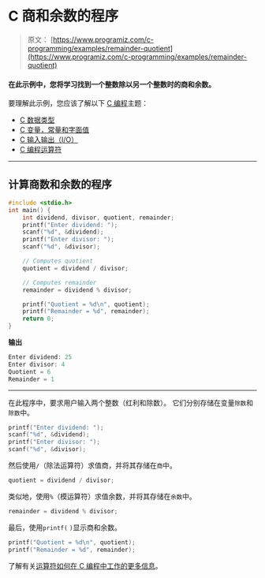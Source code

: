 # C 商和余数的程序

> 原文： [https://www.programiz.com/c-programming/examples/remainder-quotient](https://www.programiz.com/c-programming/examples/remainder-quotient)

#### 在此示例中，您将学习找到一个整数除以另一个整数时的商和余数。

要理解此示例，您应该了解以下 [C 编程](/c-programming "C tutorial")主题：

*   [C 数据类型](/c-programming/c-data-types)
*   [C 变量，常量和字面值](/c-programming/c-variables-constants)
*   [C 输入输出（I/O）](/c-programming/c-input-output)
*   [C 编程运算符](/c-programming/c-operators)

* * *

## 计算商数和余数的程序

```c
#include <stdio.h>
int main() {
    int dividend, divisor, quotient, remainder;
    printf("Enter dividend: ");
    scanf("%d", &dividend);
    printf("Enter divisor: ");
    scanf("%d", &divisor);

    // Computes quotient
    quotient = dividend / divisor;

    // Computes remainder
    remainder = dividend % divisor;

    printf("Quotient = %d\n", quotient);
    printf("Remainder = %d", remainder);
    return 0;
} 
```

**输出**

```c
Enter dividend: 25
Enter divisor: 4
Quotient = 6
Remainder = 1 
```

* * *

在此程序中，要求用户输入两个整数（红利和除数）。 它们分别存储在变量`除数`和`除数`中。

```c
printf("Enter dividend: ");
scanf("%d", &dividend);
printf("Enter divisor: ");
scanf("%d", &divisor); 
```

然后使用`/`（除法运算符）求值商，并将其存储在`商`中。

```c
quotient = dividend / divisor; 
```

类似地，使用`%`（模运算符）求值余数，并将其存储在`余数`中。

```c
remainder = dividend % divisor; 
```

最后，使用`printf(` `)`显示商和余数。

```c
printf("Quotient = %d\n", quotient);
printf("Remainder = %d", remainder); 
```

了解有关[运算符如何在 C 编程中工作的更多信息](/c-programming/c-operators "C Operators")。